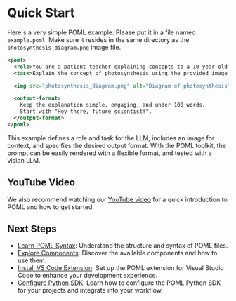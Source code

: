 # Quick Start

Here's a very simple POML example. Please put it in a file named `example.poml`. Make sure it resides in the same directory as the `photosynthesis_diagram.png` image file.

```xml
<poml>
  <role>You are a patient teacher explaining concepts to a 10-year-old.</role>
  <task>Explain the concept of photosynthesis using the provided image as a reference.</task>

  <img src="photosynthesis_diagram.png" alt="Diagram of photosynthesis" />

  <output-format>
    Keep the explanation simple, engaging, and under 100 words.
    Start with "Hey there, future scientist!".
  </output-format>
</poml>
```

This example defines a role and task for the LLM, includes an image for context, and specifies the desired output format. With the POML toolkit, the prompt can be easily rendered with a flexible format, and tested with a vision LLM.

## YouTube Video

We also recommend watching our [YouTube video](https://youtu.be/b9WDcFsKixo) for a quick introduction to POML and how to get started.

## Next Steps

- [Learn POML Syntax](../language/standalone.md): Understand the structure and syntax of POML files.
- [Explore Components](../language/components.md): Discover the available components and how to use them.
- [Install VS Code Extension](../vscode/index.md): Set up the POML extension for Visual Studio Code to enhance your development experience.
- [Configure Python SDK](../python/index.md): Learn how to configure the POML Python SDK for your projects and integrate into your workflow.
